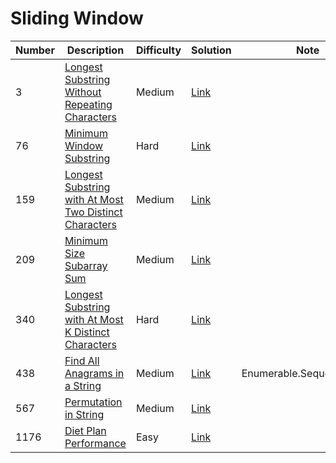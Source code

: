 # Sliding Window
<div class="slidingwindow-table"></div>

Number | Description                           | Difficulty | Solution | Note
------- | ------------------------------------- | -------- |--------|--------
3 | [Longest Substring Without Repeating Characters](https://leetcode.com/problems/longest-substring-without-repeating-characters/) | Medium | [Link](https://leetcode.com/problems/longest-substring-without-repeating-characters/discuss/691421/C-sliding-window-solution) | 
76 | [Minimum Window Substring](https://leetcode.com/problems/minimum-window-substring/) | Hard | [Link](https://leetcode.com/problems/minimum-window-substring/discuss/568132/C-Sliding-window-solution) | 
159 | [Longest Substring with At Most Two Distinct Characters](https://leetcode.com/problems/longest-substring-with-at-most-two-distinct-characters/) | Medium | [Link](https://leetcode.com/problems/longest-substring-with-at-most-two-distinct-characters/discuss/699017/C-sliding-window-solution) | 
209 | [Minimum Size Subarray Sum](https://leetcode.com/problems/minimum-size-subarray-sum/) | Medium | [Link](https://leetcode.com/problems/minimum-size-subarray-sum/discuss/624044/C-sliding-window-O(n)) |
340 | [Longest Substring with At Most K Distinct Characters](https://leetcode.com/problems/longest-substring-with-at-most-k-distinct-characters/) | Hard | [Link](https://leetcode.com/problems/longest-substring-with-at-most-k-distinct-characters/discuss/698968/C-sliding-window-solution)|
438 | [Find All Anagrams in a String](https://leetcode.com/problems/find-all-anagrams-in-a-string/) | Medium | [Link](https://leetcode.com/problems/find-all-anagrams-in-a-string/discuss/566973/C-3-sliding-window-solutions) | Enumerable.SequenceEqual
567 | [Permutation in String](https://leetcode.com/problems/permutation-in-string/) | Medium | [Link](https://leetcode.com/problems/permutation-in-string/discuss/639607/C-2-sliding-window-solutions) | 
1176 | [Diet Plan Performance](https://leetcode.com/problems/diet-plan-performance/) | Easy | [Link](https://leetcode.com/problems/diet-plan-performance/discuss/627649/C-2-sliding-window-solutions) | 
<div class="slidingwindow-table"></div>
